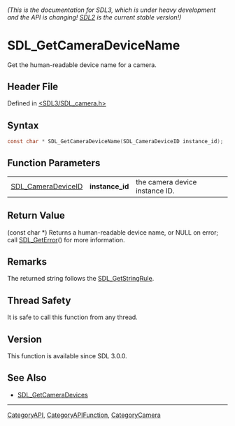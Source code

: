 ###### (This is the documentation for SDL3, which is under heavy development and the API is changing! [SDL2](https://wiki.libsdl.org/SDL2/) is the current stable version!)
# SDL_GetCameraDeviceName

Get the human-readable device name for a camera.

## Header File

Defined in [<SDL3/SDL_camera.h>](https://github.com/libsdl-org/SDL/blob/main/include/SDL3/SDL_camera.h)

## Syntax

```c
const char * SDL_GetCameraDeviceName(SDL_CameraDeviceID instance_id);
```

## Function Parameters

|                                          |                 |                                |
| ---------------------------------------- | --------------- | ------------------------------ |
| [SDL_CameraDeviceID](SDL_CameraDeviceID) | **instance_id** | the camera device instance ID. |

## Return Value

(const char *) Returns a human-readable device name, or NULL on error; call
[SDL_GetError](SDL_GetError)() for more information.

## Remarks

The returned string follows the [SDL_GetStringRule](SDL_GetStringRule).

## Thread Safety

It is safe to call this function from any thread.

## Version

This function is available since SDL 3.0.0.

## See Also

- [SDL_GetCameraDevices](SDL_GetCameraDevices)

----
[CategoryAPI](CategoryAPI), [CategoryAPIFunction](CategoryAPIFunction), [CategoryCamera](CategoryCamera)


